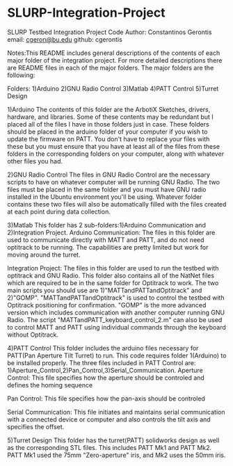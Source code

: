 # SLURP-Integration-Project
SLURP Testbed Integration Project Code
Author: Constantinos Gerontis
email:  cgeron@bu.edu
github: cgerontis


Notes:This README includes general descriptions of the contents of each major folder of the integration
      project. For more detailed descriptions there are README files in each of the major folders. The
      major folders are the following:

Folders:
1)Arduino
2)GNU Radio Control
3)Matlab
4)PATT Control
5)Turret Design

1)Arduino
The contents of this folder are the ArbotiX Sketches, drivers, hardware, and libraries.
Some of these contents may be redundant but I placed all of the files I have in those 
folders just in case. These folders should be placed in the arduino folder of your computer
if you wish to update the firmware on PATT. You don't have to replace your files with these
but you must ensure that you have at least all of the files from these folders in the corresponding
folders on your computer, along with whatever other files you had.

2)GNU Radio Control
The files in GNU Radio Control are the necessary scripts to have on whatever computer will be 
running GNU Radio. The two files must be placed in the same folder and you must have GNU radio
installed in the Ubuntu environment you'll be using. Whatever folder contains these two files
will also be automatically filled with the files created at each point during data collection.

3)Matlab
This folder has 2 sub-folders:1)Arduino Communication and 2)Integration Project. 
  Arduino Communication:
  The files in this folder are used to communicate directly with MATT and PATT, and do not
  need optitrack to be running. The capabilities are pretty limited but work for moving around
  the turret. 

  Integration Project:
  The files in this folder are used to run the testbed with optitrack and GNU Radio. This folder
  also contains all of the NatNet files which are required to be in the same folder for Optitrack
  to work. The two main scripts you should use are 1)"MATTandPATTandOptitrack" and 2)"GOMP". 
  "MATTandPATTandOptitrack" is used to control the testbed with Optitrack positioning for confirmation.
  "GOMP" is the more advanced version which includes communication with another computer running GNU 
  Radio. The script "MATTandPATT_keyboard_control_2.m" can also be used to control MATT and PATT using
  individual commands through the keyboard without Optitrack.

4)PATT Control
This folder includes the arduino files necessary for PATT(Pan Aperture Tilt Turret) to run. This code
requires folder 1(Arduino) to be installed properly. The three files included in PATT Control are:
1)Aperture_Control,2)Pan_Control,3)Serial_Communication. 
  Aperture Control:
  This file specifies how the aperture should be controled and defines the homing sequence
  
  Pan Control:
  This file specifies how the pan-axis should be controled
  
  Serial Communication:
  This file initiates and maintains serial communication with a connected device or computer and also
  controls the tilt axis and specifies the offset.
  
5)Turret Design
This folder has the turret(PATT) solidworks design as well as the corresponding STL files. This includes
PATT Mk1 and PATT Mk2. PATT Mk1 used the 75mm "Zero-aperture" iris, and Mk2 uses the 50mm iris.

